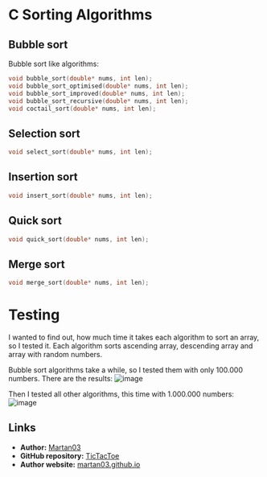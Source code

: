 # C Sorting Algorithms

## Bubble sort
Bubble sort like algorithms:
```C
void bubble_sort(double* nums, int len);
void bubble_sort_optimised(double* nums, int len);
void bubble_sort_improved(double* nums, int len);
void bubble_sort_recursive(double* nums, int len);
void coctail_sort(double* nums, int len);
```

## Selection sort
```C
void select_sort(double* nums, int len);
```

## Insertion sort
```C
void insert_sort(double* nums, int len);
```

## Quick sort
```C
void quick_sort(double* nums, int len);
```

## Merge sort
```C
void merge_sort(double* nums, int len);
```

# Testing
I wanted to find out, how much time it takes each algorithm to sort an array,
so I tested it. Each algorithm sorts ascending array, descending array and
array with random numbers.

Bubble sort algorithms take a while, so I tested them with only 100.000 numbers.
There are the results:
![image](https://user-images.githubusercontent.com/46300167/229298216-5839b0bb-8d39-455c-a854-8597b94aa09d.png)


Then I tested all other algorithms, this time with 1.000.000 numbers:
![image](https://user-images.githubusercontent.com/46300167/229298302-0e3cb04e-f37f-4c0e-9eb9-8ebdfdafd15e.png)

## Links

- **Author:** [Martan03](https://github.com/Martan03)
- **GitHub repository:** [TicTacToe](https://github.com/Martan03/TicTacToe)
- **Author website:** [martan03.github.io](https://martan03.github.io)
